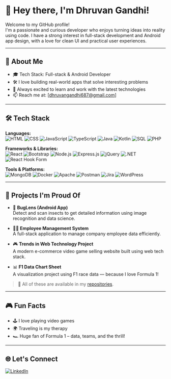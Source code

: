 # 👋 Hey there, I'm Dhruvan Gandhi!

Welcome to my GitHub profile!  
I'm a passionate and curious developer who enjoys turning ideas into reality using code. I have a strong interest in full-stack development and Android app design, with a love for clean UI and practical user experiences.

---

## 💼 About Me

- 🎓 Tech Stack: Full-stack & Android Developer  
- 🛠 I love building real-world apps that solve interesting problems  
- 🚀 Always excited to learn and work with the latest technologies  
- 📫 Reach me at: [dhruvangandhi687@gmail.com]

---

## 🛠️ Tech Stack

**Languages:**  
![HTML](https://img.shields.io/badge/-HTML-E34F26?logo=html5&logoColor=white&style=flat) 
![CSS](https://img.shields.io/badge/-CSS-1572B6?logo=css3&logoColor=white&style=flat)
![JavaScript](https://img.shields.io/badge/-JavaScript-F7DF1E?logo=javascript&logoColor=black&style=flat)
![TypeScript](https://img.shields.io/badge/-TypeScript-3178C6?logo=typescript&logoColor=white&style=flat)
![Java](https://img.shields.io/badge/-Java-007396?logo=java&logoColor=white&style=flat)
![Kotlin](https://img.shields.io/badge/-Kotlin-0095D5?logo=kotlin&logoColor=white&style=flat)
![SQL](https://img.shields.io/badge/-SQL-4479A1?logo=mysql&logoColor=white&style=flat)
![PHP](https://img.shields.io/badge/-PHP-777BB4?logo=php&logoColor=white&style=flat)

**Frameworks & Libraries:**  
![React](https://img.shields.io/badge/-React-61DAFB?logo=react&logoColor=black&style=flat)
![Bootstrap](https://img.shields.io/badge/-Bootstrap-563D7C?logo=bootstrap&logoColor=white&style=flat)
![Node.js](https://img.shields.io/badge/-Node.js-339933?logo=nodedotjs&logoColor=white&style=flat)
![Express.js](https://img.shields.io/badge/-Express.js-000000?logo=express&logoColor=white&style=flat)
![jQuery](https://img.shields.io/badge/-jQuery-0769AD?logo=jquery&logoColor=white&style=flat)
![.NET](https://img.shields.io/badge/-.NET-512BD4?logo=dotnet&logoColor=white&style=flat)
![React Hook Form](https://img.shields.io/badge/-React_Hook_Form-EC5990?logo=react&logoColor=white&style=flat)

**Tools & Platforms:**  
![MongoDB](https://img.shields.io/badge/-MongoDB-47A248?logo=mongodb&logoColor=white&style=flat)
![Docker](https://img.shields.io/badge/-Docker-2496ED?logo=docker&logoColor=white&style=flat)
![Apache](https://img.shields.io/badge/-Apache-D22128?logo=apache&logoColor=white&style=flat)
![Postman](https://img.shields.io/badge/-Postman-FF6C37?logo=postman&logoColor=white&style=flat)
![Jira](https://img.shields.io/badge/-Jira-0052CC?logo=jira&logoColor=white&style=flat)
![WordPress](https://img.shields.io/badge/-WordPress-21759B?logo=wordpress&logoColor=white&style=flat)

---

## 🚀 Projects I'm Proud Of

- 🐞 **BugLens (Android App)**  
  Detect and scan insects to get detailed information using image recognition and data science.

- 🧑‍💼 **Employee Management System**  
  A full-stack application to manage company employee data efficiently.

- 🎮 **Trends in Web Technology Project**  
  A modern e-commerce video game selling website built using web tech stack.

- 📊 **F1 Data Chart Sheet**  
  A visualization project using F1 race data — because I love Formula 1!

> 📁 All of these are available in my [repositories](https://github.com/dhruvangandhi687?tab=repositories).

---


## 🎮 Fun Facts

- 🕹️ I love playing video games
- 🌍 Traveling is my therapy
- 🏎️ Huge fan of Formula 1 – data, teams, and the thrill!

---

## 🌐 Let's Connect

[![LinkedIn](https://img.shields.io/badge/-LinkedIn-0077B5?logo=linkedin&logoColor=white&style=flat)](https://www.linkedin.com/in/dhruvan-gandhi/)  

